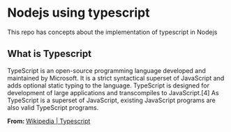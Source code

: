 <h1>Nodejs using typescript</h1>
<p>
    This repo has concepts about the implementation of typescript in Nodejs
</p>
<h2>What is Typescript</h2>
<p>TypeScript is an open-source programming language developed and maintained by Microsoft. It is a strict syntactical superset of JavaScript and adds optional static typing to the language. TypeScript is designed for development of large applications and transcompiles to JavaScript.[4] As TypeScript is a superset of JavaScript, existing JavaScript programs are also valid TypeScript programs.</p>
<strong>From: </strong> <a target="_blank" href="https://en.wikipedia.org/wiki/TypeScript">Wikipedia | Typescript</a>